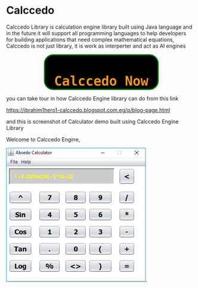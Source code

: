 # Calccedo
Calccedo Library is calculation engine library built using Java language and in the future it will support all programming languages to help developers for building applications that need complex mathematical equations, Calccedo is not just library, it is work as interperter and act as AI engines

                      
  <div style="width: 60%;height: 90px;border: 3px solid green;background-color: black;margin-left: 20%;cursor: pointer;border-radius: 25px;" onclick="window.open('https://calccedo.herokuapp.com/','_blank');" onmouseover="this.style.backgroundColor= 'white'" onmouseout ="this.style.backgroundColor= 'black'">
            <h1 align="center" style="color: #ec971f;font-size: 35px;font-weight: bold;font-family: monospace;">  Calccedo Now </h1>
        </div>

you can take tour in how Calccedo Engine library can do from this link

https://ibrahim1hero1-calccedo.blogspot.com.eg/p/blog-page.html





and this is screenshot of Calculator demo built using Calccedo Engine Library

Welcome to Calccedo Engine,

![alt tag](https://raw.githubusercontent.com/ibrahim1hero1/calccedo/master/readme/images/2017-02-03_001636.png).   


